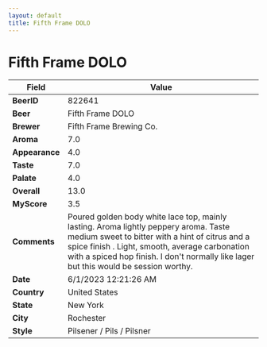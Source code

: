 ```yaml
---
layout: default
title: Fifth Frame DOLO
---
```


# Fifth Frame DOLO

| Field         | Value     |
|---------------|-----------|
| **BeerID** | 822641 |
| **Beer** | Fifth Frame DOLO |
| **Brewer** | Fifth Frame Brewing Co. |
| **Aroma** | 7.0 |
| **Appearance** | 4.0 |
| **Taste** | 7.0 |
| **Palate** | 4.0 |
| **Overall** | 13.0 |
| **MyScore** | 3.5 |
| **Comments** | Poured golden body white lace top, mainly lasting. Aroma lightly peppery aroma. Taste medium sweet to bitter with a hint of citrus and a spice finish . Light, smooth, average carbonation with a spiced hop finish. I don't normally like lager but this would be session worthy. |
| **Date** | 6/1/2023 12:21:26 AM |
| **Country** | United States |
| **State** | New York |
| **City** | Rochester |
| **Style** | Pilsener / Pils / Pilsner |
